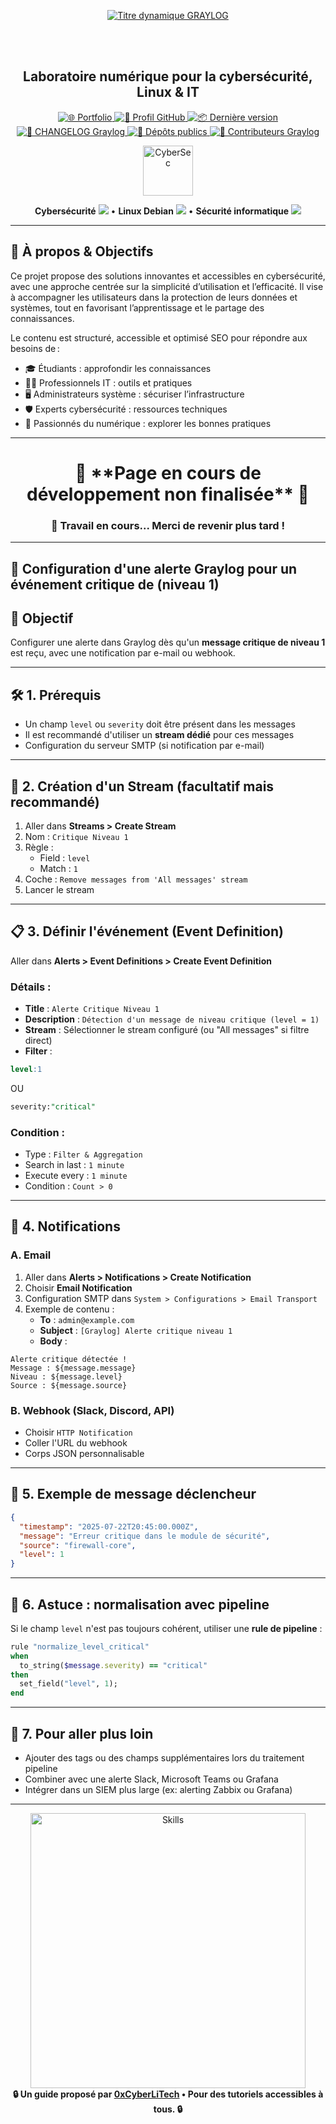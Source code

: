 <div align="center">

  <br></br>
  
  <a href="https://github.com/0xCyberLiTech">
    <img src="https://readme-typing-svg.herokuapp.com?font=JetBrains+Mono&size=50&duration=6000&pause=1000000000&color=FF0048&center=true&vCenter=true&width=1100&lines=%3EGRAYLOG_" alt="Titre dynamique GRAYLOG" />
  </a>
  
  <br></br>
  
  <h2>Laboratoire numérique pour la cybersécurité, Linux & IT</h2>

  <p align="center">
    <a href="https://0xcyberlitech.github.io/">
      <img src="https://img.shields.io/badge/Portfolio-0xCyberLiTech-181717?logo=github&style=flat-square" alt="🌐 Portfolio" />
    </a>
    <a href="https://github.com/0xCyberLiTech">
      <img src="https://img.shields.io/badge/Profil-GitHub-181717?logo=github&style=flat-square" alt="🔗 Profil GitHub" />
    </a>
    <a href="https://github.com/0xCyberLiTech/Graylog/releases/latest">
      <img src="https://img.shields.io/github/v/release/0xCyberLiTech/Graylog?label=version&style=flat-square&color=blue" alt="📦 Dernière version" />
    </a>
    <a href="https://github.com/0xCyberLiTech/Graylog/blob/main/CHANGELOG.md">
      <img src="https://img.shields.io/badge/📄%20Changelog-Graylog-blue?style=flat-square" alt="📄 CHANGELOG Graylog" />
    </a>
    <a href="https://github.com/0xCyberLiTech?tab=repositories">
      <img src="https://img.shields.io/badge/Dépôts-publics-blue?style=flat-square" alt="📂 Dépôts publics" />
    </a>
    <a href="https://github.com/0xCyberLiTech/Graylog/graphs/contributors">
      <img src="https://img.shields.io/badge/👥%20Contributeurs-cliquez%20ici-007ec6?style=flat-square" alt="👥 Contributeurs Graylog" />
    </a>
  </p>

</div>

<!--
Optimisation SEO : astuces, cybersécurité, Linux, sécurité informatique, tutoriels, guides, administration système, scripts Bash, Debian, logs, rsyslog, graylog, ressources techniques, étudiants, professionnels, formation, réseau, IT, bonnes pratiques, passionnés.
-->

<div align="center">
  <img src="https://img.icons8.com/fluency/96/000000/cyber-security.png" alt="CyberSec" width="80"/>
</div>

<div align="center">
  <p>
    <strong>Cybersécurité</strong> <img src="https://img.icons8.com/color/24/000000/lock--v1.png"/> • <strong>Linux Debian</strong> <img src="https://img.icons8.com/color/24/000000/linux.png"/> • <strong>Sécurité informatique</strong> <img src="https://img.icons8.com/color/24/000000/shield-security.png"/>
  </p>
</div>

---

## 🚀 À propos & Objectifs

Ce projet propose des solutions innovantes et accessibles en cybersécurité, avec une approche centrée sur la simplicité d’utilisation et l’efficacité. Il vise à accompagner les utilisateurs dans la protection de leurs données et systèmes, tout en favorisant l’apprentissage et le partage des connaissances.

Le contenu est structuré, accessible et optimisé SEO pour répondre aux besoins de :
- 🎓 Étudiants : approfondir les connaissances
- 👨‍💻 Professionnels IT : outils et pratiques
- 🖥️ Administrateurs système : sécuriser l’infrastructure
- 🛡️ Experts cybersécurité : ressources techniques
- 🚀 Passionnés du numérique : explorer les bonnes pratiques

---

<h1 align="center"> 🚧 **Page en cours de développement non finalisée** 🚧</h1>
<h3 align="center"> 🔧 Travail en cours... Merci de revenir plus tard !</h3>

---

## 🚨 Configuration d'une alerte Graylog pour un événement critique de (niveau 1)

## 🔎 Objectif
Configurer une alerte dans Graylog dès qu'un **message critique de niveau 1** est reçu, avec une notification par e-mail ou webhook.

---

## 🛠️ 1. Prérequis

- Un champ `level` ou `severity` doit être présent dans les messages
- Il est recommandé d'utiliser un **stream dédié** pour ces messages
- Configuration du serveur SMTP (si notification par e-mail)

---

## 📒 2. Création d'un Stream (facultatif mais recommandé)

1. Aller dans **Streams > Create Stream**
2. Nom : `Critique Niveau 1`
3. Règle :
   - Field : `level`
   - Match : `1`
4. Coche : `Remove messages from 'All messages' stream`
5. Lancer le stream

---

## 📋 3. Définir l'événement (Event Definition)

Aller dans **Alerts > Event Definitions > Create Event Definition**

### Détails :

- **Title** : `Alerte Critique Niveau 1`
- **Description** : `Détection d'un message de niveau critique (level = 1)`
- **Stream** : Sélectionner le stream configuré (ou "All messages" si filtre direct)
- **Filter** :
```sql
level:1
```
OU
```sql
severity:"critical"
```

### Condition :

- Type : `Filter & Aggregation`
- Search in last : `1 minute`
- Execute every : `1 minute`
- Condition : `Count > 0`

---

## 📧 4. Notifications

### A. Email

1. Aller dans **Alerts > Notifications > Create Notification**
2. Choisir **Email Notification**
3. Configuration SMTP dans `System > Configurations > Email Transport`
4. Exemple de contenu :
   - **To** : `admin@example.com`
   - **Subject** : `[Graylog] Alerte critique niveau 1`
   - **Body** :
```
Alerte critique détectée !
Message : ${message.message}
Niveau : ${message.level}
Source : ${message.source}
```

### B. Webhook (Slack, Discord, API)

- Choisir `HTTP Notification`
- Coller l'URL du webhook
- Corps JSON personnalisable

---

## 🥪 5. Exemple de message déclencheur

```json
{
  "timestamp": "2025-07-22T20:45:00.000Z",
  "message": "Erreur critique dans le module de sécurité",
  "source": "firewall-core",
  "level": 1
}
```

---

## 🧰 6. Astuce : normalisation avec pipeline

Si le champ `level` n'est pas toujours cohérent, utiliser une **rule de pipeline** :

```ruby
rule "normalize_level_critical"
when
  to_string($message.severity) == "critical"
then
  set_field("level", 1);
end
```

---

## 📁 7. Pour aller plus loin

- Ajouter des tags ou des champs supplémentaires lors du traitement pipeline
- Combiner avec une alerte Slack, Microsoft Teams ou Grafana
- Intégrer dans un SIEM plus large (ex: alerting Zabbix ou Grafana)

---

<div align="center">
  <a href="https://github.com/0xCyberLiTech" target="_blank" rel="noopener">
    <img src="https://skillicons.dev/icons?i=linux,debian,bash,docker,nginx,git,vim,python,markdown" alt="Skills" width="440">
  </a>
</div>

<div align="center">
  <b>🔒 Un guide proposé par <a href="https://github.com/0xCyberLiTech">0xCyberLiTech</a> • Pour des tutoriels accessibles à tous. 🔒</b>
</div>
